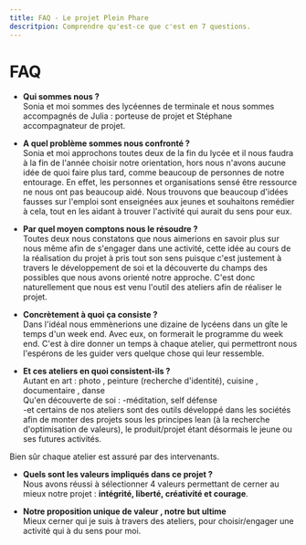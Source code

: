 ```yaml
---
title: FAQ - Le projet Plein Phare
descritpion: Comprendre qu'est-ce que c'est en 7 questions.
---
```


# FAQ

- **Qui sommes nous ?**  
Sonia et moi sommes des lycéennes de terminale  et nous sommes accompagnés de Julia : porteuse de projet et Stéphane accompagnateur de projet.  

- **A quel problème sommes nous confronté ?**  
Sonia et moi approchons toutes deux de la fin du lycée et il nous faudra à la fin de l'année choisir notre orientation, hors nous n'avons aucune idée de quoi faire plus tard, comme beaucoup de personnes de notre entourage. En effet, les personnes et organisations sensé être ressource ne nous ont pas beaucoup aidé. Nous trouvons que beaucoup d'idées fausses sur l'emploi sont enseignées aux jeunes et souhaitons remédier à cela, tout en les aidant à trouver l'activité qui aurait du sens pour eux.

- **Par quel moyen comptons nous le résoudre ?**  
Toutes deux nous constatons que nous aimerions en savoir plus sur nous même afin de s'engager dans une activité, cette idée au cours de la réalisation du projet à pris tout son sens puisque c'est justement à travers le développement de soi et la découverte du champs des possibles que nous avons orienté notre approche. C'est donc naturellement que nous est venu l'outil des ateliers afin de réaliser le projet.  

- **Concrètement à quoi ça consiste ?**  
Dans l'idéal nous emmènerions une dizaine de lycéens dans un gîte le temps d'un week end. Avec eux, on formerait le programme du week end. C'est à dire donner un temps à chaque atelier, qui permettront nous l'espérons de les guider vers quelque chose qui leur ressemble.  

- **Et ces ateliers en quoi consistent-ils ?**  
Autant en art : photo , peinture (recherche d'identité), cuisine , documentaire , danse  
Qu'en découverte de soi : -méditation, self défense  
-et certains de nos ateliers sont des outils développé dans les sociétés afin de monter des projets sous les principes lean (à la recherche d'optimisation de valeurs), le produit/projet étant désormais le jeune ou ses futures activités.  

Bien sûr chaque atelier est assuré par des intervenants.  

- **Quels sont les valeurs impliqués dans ce projet ?**  
Nous avons réussi à sélectionner 4 valeurs permettant de cerner au mieux notre projet : **intégrité, liberté, créativité et courage**.

- **Notre proposition unique de valeur , notre but ultime**  
Mieux cerner qui je suis à travers des ateliers, pour choisir/engager une activité qui à du sens pour moi.  
